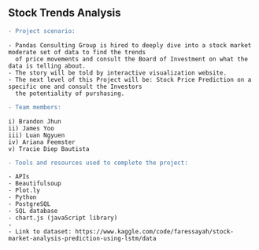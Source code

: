 ## Stock Trends Analysis

```diff
- Project scenario:
```

    - Pandas Consulting Group is hired to deeply dive into a stock market moderate set of data to find the trends 
      of price movements and consult the Board of Investment on what the data is telling about. 
    - The story will be told by interactive visualization website.
    - The next level of this Project will be: Stock Price Prediction on a specific one and consult the Investors 
      the potentiality of purshasing. 
    
```diff
- Team members:
```

    i) Brandon Jhun
    ii) James Yoo
    iii) Luan Ngyuen
    iv) Ariana Feemster
    v) Tracie Diep Bautista
    
```diff
- Tools and resources used to complete the project:
```

    - APIs
    - Beautifulsoup
    - Plot.ly 
    - Python
    - PostgreSQL 
    - SQL database
    - chart.js (javaScript library)
    - 
    - Link to dataset: https://www.kaggle.com/code/faressayah/stock-market-analysis-prediction-using-lstm/data
    
    
